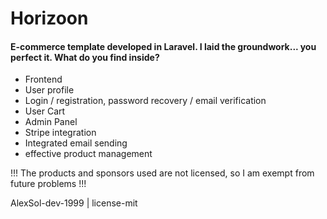 <!-- ![Alt text](./public/images/horizoon-logo.svg) -->
<!-- <p style="overflow: hidden">
 <img src="./public/images/horizoon-logo.svg" width="150" height="150">
</p> -->

<h1>Horizoon</h1>
<h4>
E-commerce template developed in Laravel. I laid the groundwork... you perfect it.
What do you find inside?</h4>
<ul>
    <li>
        <a>Frontend</a>
    </li>
    <li>
        <a>User profile</a>
    </li>
     <li>
        <a> Login / registration,
        password recovery / 
        email verification</a>
    </li>
    <li>
        <a>User Cart</a>
    </li>
     <li>
        <a>Admin Panel</a>
    </li>
     <li>
        <a>Stripe integration</a>
    </li>
    <li>
        <a>Integrated email sending</a>
    </li>
    <li>
        <a>effective product management</a>
    </li>
</ul>

!!! The products and sponsors used are not licensed, so I am exempt from future problems !!!

AlexSol-dev-1999 | license-mit

